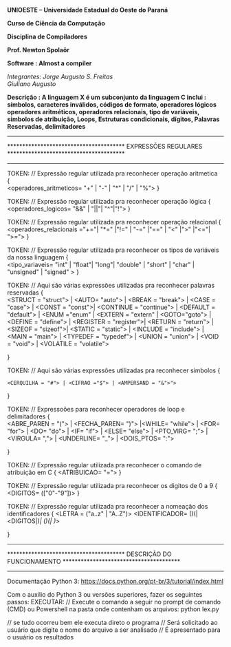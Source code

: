 <p><b>UNIOESTE – Universidade Estadual do Oeste do Paraná </p>
<p>Curso de Ciência da Computação</p>
<p>Disciplina de Compiladores</p>
<p>Prof. Newton Spolaôr</p></b>

<b>Software   : Almost a compiler</b>

<i>Integrantes:
	Jorge Augusto S. Freitas <br>
	Giuliano Augusto </i>
 
<b>Descrição  : A linguagem X é um subconjunto da linguagem C
			 inclui : símbolos, caracteres inválidos, códigos de formato, operadores lógicos
				operadores aritméticos, operadores relacionais, tipo de variáveis, simbolos de atribuição, Loops, Estruturas condicionais, dígitos, 				Palavras Reservadas, delimitadores </B>

*************************************************************************************************************
***************************************      EXPRESSÕES REGULARES     ***************************************
*************************************************************************************************************

TOKEN: // Expressão regular utilizada pra reconhecer operação aritmetica <BR>
{<br>
		<operadores_aritmeticos= "+" | "-" | "*" | "/" | "%">
} </br>

TOKEN: // Expressão regular utilizada pra reconhecer operação lógica
{<br>
	<operadores_logicos= "&&" | "||"| "^"|"!">
}<br>


TOKEN: // Expressão regular utilizada pra reconhecer operação relacional
{<br>
	<operadores_relacionais ="+="| "*=" |"!=" | "-=" |"==" | "<" |">" |"<="| ">=">
}<br>

TOKEN: // Expressão regular utilizada pra reconhecer os tipos de variáveis da nossa linguagem
{<br>
	<tipo_variaveis= "int" | "float"| "long"| "double" | "short" | "char" | "unsigned" | "signed" >
}<br>

TOKEN: // Aqui são várias expressões utilizadas pra reconhecer palavras reservadas
{<br>
	<STRUCT = "struct"> | <AUTO= "auto"> | <BREAK = "break"> | <CASE = "case"> | <CONST = "const">| 
	<CONTINUE = "continue"> | <DEFAULT = "default"> | <ENUM ="enum" | <EXTERN = "extern" | <GOTO="goto"> | <DEFINE = "define"> | <REGISTER = "register">| <RETURN = "return"> | <SIZEOF = "sizeof">| <STATIC = "static"> | <INCLUDE = "include"> | <MAIN = "main"> | <TYPEDEF = "typedef"> | <UNION = "union"> | <VOID = "void"> | <VOLATILE = "volatile">  

}


TOKEN: // Aqui são várias expressões utilizadas pra reconhecer simbolos
{<br>

	<CERQUILHA = "#"> | <CIFRAO ="$"> | <AMPERSAND = "&">">	
}<br>

TOKEN: // Expressoões para reconhecer operadores de loop e delimitadores
{<br>
<ABRE_PAREN = "("> | <FECHA_PAREN= ")"> |<WHILE= "while"> | 
	<FOR= "for"> | <DO= "do"> | <IF= "if"> | <ELSE= "else"> |
	<PTO_VIRG= ";"> | <VIRGULA= ","> | <UNDERLINE= "_">
	| <DOIS_PTOS= ":">

}<br>

TOKEN: // Expressão regular utilizada pra reconhecer o comando de atribuição em C
{
	<ATRIBUICAO= "=">
}<br>


TOKEN: // Expressão regular utilizada pra reconhecer os digitos de 0 a 9
{
	<DIGITOS= (["0"-"9"])>
}

TOKEN: // Expressão regular utilizada pra reconhecer a nomeação dos identificadores
{
	<LETRA = ("a..z" | "A..Z")>
	<IDENTIFICADOR= (<UNDERLINE>)(<LETRA>|<DIGITOS|<UNDERLINE>)*| (<LETRA>)(<LETRA>|<DIGITOS> <UNDERLINE>)*>

}
 

*************************************************************************************************************
***************************************   DESCRIÇÃO DO FUNCIONAMENTO  ***************************************
*************************************************************************************************************
Documentação Python 3:
https://docs.python.org/pt-br/3/tutorial/index.html

Com o auxilio do Python 3 ou versões superiores, fazer os seguintes passos:
EXECUTAR:
// Execute o comando a seguir no prompt de comando (CMD) ou Powershell na pasta onde contenham os arquivos:
python lex.py

// se tudo ocorreu bem ele executa direto o programa
// Será solicitado ao usuário que digite o nome do arquivo a ser analisado
// É apresentado para o usuário os resultados



